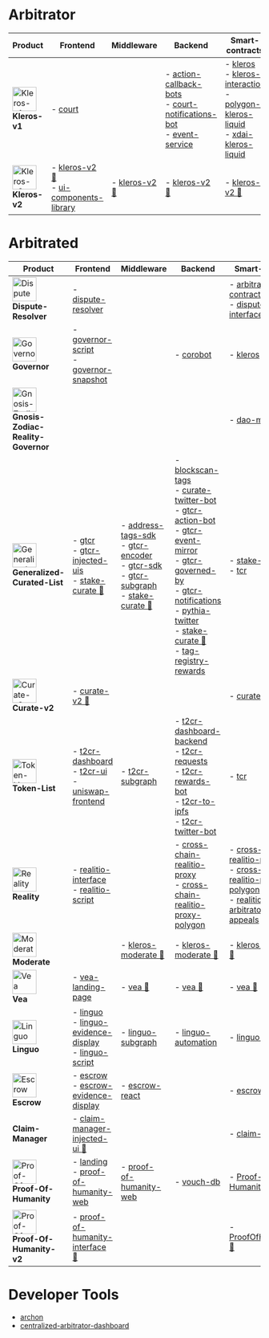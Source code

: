 # Arbitrator
| Product | Frontend | Middleware | Backend | Smart-contracts |
|---|---|---|---|---|
| <img alt="Kleros-v1" src="../assets/kleros-symbol.svg" width="48"><br/> **Kleros-v1** | - [court](https://github.com/kleros/court) | | - [action-callback-bots](https://github.com/kleros/action-callback-bots) <br/> - [court-notifications-bot](https://github.com/kleros/court-notifications-bot) <br/> - [event-service](https://github.com/kleros/event-service) | - [kleros](https://github.com/kleros/kleros) <br/> - [kleros-interaction](https://github.com/kleros/kleros-interaction) <br/> - [polygon-kleros-liquid](https://github.com/kleros/polygon-kleros-liquid) <br/> - [xdai-kleros-liquid](https://github.com/kleros/xdai-kleros-liquid)
| <img alt="Kleros-v2" src="../assets/kleros-symbol.svg" width="48"><br/> **Kleros-v2** | - [kleros-v2 🚧](https://github.com/kleros/kleros-v2) <br/> - [ui-components-library](https://github.com/kleros/ui-components-library) | - [kleros-v2 🚧](https://github.com/kleros/kleros-v2) | - [kleros-v2 🚧](https://github.com/kleros/kleros-v2) | - [kleros-v2 🚧](https://github.com/kleros/kleros-v2)
# Arbitrated
| Product | Frontend | Middleware | Backend | Smart-contracts |
|---|---|---|---|---|
| <img alt="Dispute-Resolver" src="../assets/symbol-dispute-resolver.svg" width="48"><br/> **Dispute-Resolver** | - [dispute-resolver](https://github.com/kleros/dispute-resolver) | | | - [arbitrable-proxy-contracts](https://github.com/kleros/arbitrable-proxy-contracts) <br/> - [dispute-resolver-interface-contract](https://github.com/kleros/dispute-resolver-interface-contract)
| <img alt="Governor" src="../assets/governor.png" width="48"><br/> **Governor** | - [governor-script](https://github.com/kleros/governor-script) <br/> - [governor-snapshot](https://github.com/kleros/governor-snapshot) | | - [corobot](https://github.com/kleros/corobot) | - [kleros](https://github.com/kleros/kleros)
| <img alt="Gnosis-Zodiac-Reality-Governor" src="../assets/governor.png" width="48"><br/> **Gnosis-Zodiac-Reality-Governor** | | | | - [dao-module](https://github.com/kleros/dao-module)
| <img alt="Generalized-Curated-List" src="../assets/symbol-curate.svg" width="48"><br/> **Generalized-Curated-List** | - [gtcr](https://github.com/kleros/gtcr) <br/> - [gtcr-injected-uis](https://github.com/kleros/gtcr-injected-uis) <br/> - [stake-curate 🚧](https://github.com/kleros/stake-curate) | - [address-tags-sdk](https://github.com/kleros/address-tags-sdk) <br/> - [gtcr-encoder](https://github.com/kleros/gtcr-encoder) <br/> - [gtcr-sdk](https://github.com/kleros/gtcr-sdk) <br/> - [gtcr-subgraph](https://github.com/kleros/gtcr-subgraph) <br/> - [stake-curate 🚧](https://github.com/kleros/stake-curate) | - [blockscan-tags](https://github.com/kleros/blockscan-tags) <br/> - [curate-twitter-bot](https://github.com/kleros/curate-twitter-bot) <br/> - [gtcr-action-bot](https://github.com/kleros/gtcr-action-bot) <br/> - [gtcr-event-mirror](https://github.com/kleros/gtcr-event-mirror) <br/> - [gtcr-governed-by](https://github.com/kleros/gtcr-governed-by) <br/> - [gtcr-notifications](https://github.com/kleros/gtcr-notifications) <br/> - [pythia-twitter](https://github.com/kleros/pythia-twitter) <br/> - [stake-curate 🚧](https://github.com/kleros/stake-curate) <br/> - [tag-registry-rewards](https://github.com/kleros/tag-registry-rewards) | - [stake-curate 🚧](https://github.com/kleros/stake-curate) <br/> - [tcr](https://github.com/kleros/tcr)
| <img alt="Curate-v2" src="../assets/symbol-curate.svg" width="48"><br/> **Curate-v2** | - [curate-v2 🚧](https://github.com/kleros/curate-v2) | | | - [curate-v2 🚧](https://github.com/kleros/curate-v2)
| <img alt="Token-List" src="../assets/symbol-t2cr.svg" width="48"><br/> **Token-List** | - [t2cr-dashboard](https://github.com/kleros/t2cr-dashboard) <br/> - [t2cr-ui](https://github.com/kleros/t2cr-ui) <br/> - [uniswap-frontend](https://github.com/kleros/uniswap-frontend) | - [t2cr-subgraph](https://github.com/kleros/t2cr-subgraph) | - [t2cr-dashboard-backend](https://github.com/kleros/t2cr-dashboard-backend) <br/> - [t2cr-requests](https://github.com/kleros/t2cr-requests) <br/> - [t2cr-rewards-bot](https://github.com/kleros/t2cr-rewards-bot) <br/> - [t2cr-to-ipfs](https://github.com/kleros/t2cr-to-ipfs) <br/> - [t2cr-twitter-bot](https://github.com/kleros/t2cr-twitter-bot) | - [tcr](https://github.com/kleros/tcr)
| <img alt="Reality" src="../assets/symbol-oracle.svg" width="48"><br/> **Reality** | - [realitio-interface](https://github.com/kleros/realitio-interface) <br/> - [realitio-script](https://github.com/kleros/realitio-script) | | - [cross-chain-realitio-proxy](https://github.com/kleros/cross-chain-realitio-proxy) <br/> - [cross-chain-realitio-proxy-polygon](https://github.com/kleros/cross-chain-realitio-proxy-polygon) | - [cross-chain-realitio-proxy](https://github.com/kleros/cross-chain-realitio-proxy) <br/> - [cross-chain-realitio-proxy-polygon](https://github.com/kleros/cross-chain-realitio-proxy-polygon) <br/> - [realitio-arbitrator-with-appeals](https://github.com/kleros/realitio-arbitrator-with-appeals)
| <img alt="Moderate" src="../assets/symbol-moderate.svg" width="48"><br/> **Moderate** | | - [kleros-moderate 🚧](https://github.com/kleros/kleros-moderate) | - [kleros-moderate 🚧](https://github.com/kleros/kleros-moderate) | - [kleros-moderate 🚧](https://github.com/kleros/kleros-moderate)
| <img alt="Vea" src="../assets/symbol-vea.png" width="48"><br/> **Vea** | - [vea-landing-page](https://github.com/kleros/vea-landing-page) | - [vea 🚧](https://github.com/kleros/vea) | - [vea 🚧](https://github.com/kleros/vea) | - [vea 🚧](https://github.com/kleros/vea)
| <img alt="Linguo" src="../assets/symbol-linguo.svg" width="48"><br/> **Linguo** | - [linguo](https://github.com/kleros/linguo) <br/> - [linguo-evidence-display](https://github.com/kleros/linguo-evidence-display) <br/> - [linguo-script](https://github.com/kleros/linguo-script) | - [linguo-subgraph](https://github.com/kleros/linguo-subgraph) | - [linguo-automation](https://github.com/kleros/linguo-automation) | - [linguo-contracts](https://github.com/kleros/linguo-contracts)
| <img alt="Escrow" src="../assets/symbol-escrow.svg" width="48"><br/> **Escrow** | - [escrow](https://github.com/kleros/escrow) <br/> - [escrow-evidence-display](https://github.com/kleros/escrow-evidence-display) | - [escrow-react](https://github.com/kleros/escrow-react) | | - [escrow-contracts](https://github.com/kleros/escrow-contracts)
|  **Claim-Manager** | - [claim-manager-injected-ui 🚧](https://github.com/kleros/claim-manager-injected-ui) | | | - [claim-manager 🚧](https://github.com/kleros/claim-manager)
| <img alt="Proof-Of-Humanity" src="../assets/symbol-poh.svg" width="48"><br/> **Proof-Of-Humanity** | - [landing](https://github.com/Proof-Of-Humanity/landing) <br/> - [proof-of-humanity-web](https://github.com/Proof-Of-Humanity/proof-of-humanity-web) | - [proof-of-humanity-web](https://github.com/Proof-Of-Humanity/proof-of-humanity-web) | - [vouch-db](https://github.com/Proof-Of-Humanity/vouch-db) | - [Proof-Of-Humanity](https://github.com/Proof-Of-Humanity/Proof-Of-Humanity)
| <img alt="Proof-Of-Humanity-v2" src="../assets/symbol-poh.svg" width="48"><br/> **Proof-Of-Humanity-v2** | - [proof-of-humanity-interface 🚧](https://github.com/Proof-Of-Humanity/proof-of-humanity-interface) | | | - [ProofOfHumanityV2 🚧](https://github.com/Proof-Of-Humanity/ProofOfHumanityV2)

# Developer Tools
 - [archon](https://github.com/kleros/archon)
 - [centralized-arbitrator-dashboard](https://github.com/kleros/centralized-arbitrator-dashboard)
